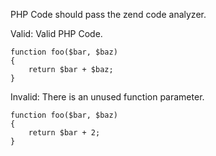 PHP Code should pass the zend code analyzer.

Valid: Valid PHP Code.
```
function foo($bar, $baz)
{
    return $bar + $baz;
}
```

Invalid: There is an unused function parameter.
```
function foo($bar, $baz)
{
    return $bar + 2;
}
```
